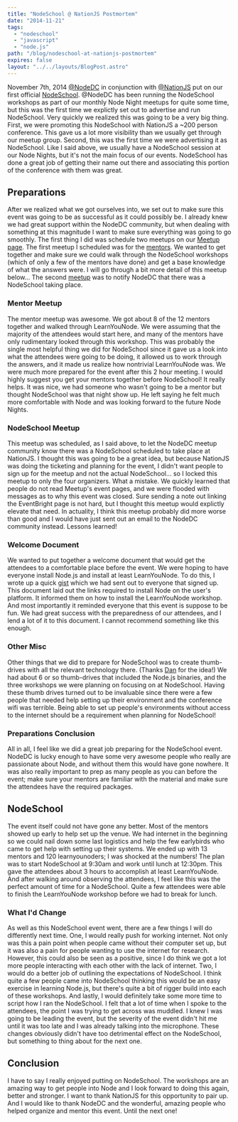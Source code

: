 ```yaml
---
title: "NodeSchool @ NationJS Postmortem"
date: "2014-11-21"
tags:
  - "nodeschool"
  - "javascript"
  - "node.js"
path: "/blog/nodeschool-at-nationjs-postmortem"
expires: false
layout: "../../layouts/BlogPost.astro"
---
```


November 7th, 2014 [@NodeDC](https://twitter.com/nodedc) in conjunction with [@NationJS](https://twitter.com/nationjs) put on our first official [NodeSchool](http://nodeschool.io/). @NodeDC has been running the NodeSchool workshops as part of our monthly Node Night meetups for quite some time, but this was the first time we explictly set out to advertise and run NodeSchool. Very quickly we realized this was going to be a very big thing. First, we were promoting this NodeSchool with NationJS a ~200 person conference. This gave us a lot more visibility than we usually get through our meetup group. Second, this was the first time we were advertising it as NodeSchool. Like I said above, we usually have a NodeSchool session at our Node Nights, but it's not the main focus of our events. NodeSchool has done a great job of getting their name out there and associating this portion of the conference with them was great.

## Preparations

After we realized what we got ourselves into, we set out to make sure this event was going to be as successful as it could possibly be. I already knew we had great support within the NodeDC community, but when dealing with something at this magnitude I want to make sure everything was going to go smoothly. The first thing I did was schedule two meetups on our [Meetup page](http://www.meetup.com/node-dc/). The first meetup I scheduled was for the [mentors](http://www.meetup.com/node-dc/events/208858042/). We wanted to get together and make sure we could walk through the NodeSchool workshops (which of only a few of the mentors have done) and get a base knowledge of what the answers were. I will go through a bit more detail of this meetup below... The second [meetup](http://www.meetup.com/node-dc/events/208867632/) was to notify NodeDC that there was a NodeSchool taking place.

### Mentor Meetup

The mentor meetup was awesome. We got about 8 of the 12 mentors together and walked through LearnYouNode. We were assuming that the majority of the attendees would start here, and many of the mentors have only rudimentary looked through this workshop. This was probably the single most helpful thing we did for NodeSchool since it gave us a look into what the attendees were going to be doing, it allowed us to work through the answers, and it made us realize how nontrivial LearnYouNode was. We were much more prepared for the event after this 2 hour meeting. I would highly suggest you get your mentors together before NodeSchool! It really helps. It was nice, we had someone who wasn't going to be a mentor but thought NodeSchool was that night show up. He left saying he felt much more comfortable with Node and was looking forward to the future Node Nights.

### NodeSchool Meetup

This meetup was scheduled, as I said above, to let the NodeDC meetup community know there was a NodeSchool scheduled to take place at NationJS. I thought this was going to be a great idea, but because NationJS was doing the ticketing and planning for the event, I didn't want people to sign up for the meetup and not the actual NodeSchool... so I locked this meetup to only the four organizers. What a mistake. We quickly learned that people do not read Meetup's event pages, and we were flooded with messages as to why this event was closed. Sure sending a note out linking the EventBright page is not hard, but I thought this meetup would explictly elevate that need. In actuality, I think this meetup probably did more worse than good and I would have just sent out an email to the NodeDC community instead. Lessons learned!

### Welcome Document

We wanted to put together a welcome document that would get the attendees to a comfortable place before the event. We were hoping to have everyone install Node.js and install at least LearnYouNode. To do this, I wrote up a quick [gist](https://gist.github.com/joshfinnie/e7aed66b0240bd7e5018) which we had sent out to everyone that signed up. This document laid out the links required to install Node on the user's platform. It informed them on how to install the LearnYouNode workshop. And most importantly it reminded everyone that this event is suppose to be fun. We had great success with the preparedness of our attendees, and I lend a lot of it to this document. I cannot recommend something like this enough.

### Other Misc

Other things that we did to prepare for NodeSchool was to create thumb-drives with all the relevant technology there. (Thanks [Dan](https://twitter.com/danmactough) for the idea!) We had about 6 or so thumb-drives that included the Node.js binaries, and the three workshops we were planning on focusing on at NodeSchool. Having these thumb drives turned out to be invaluable since there were a few people that needed help setting up their environment and the conference wifi was terrible. Being able to set up people's environments without access to the internet should be a requirement when planning for NodeSchool!

### Preparations Conclusion

All in all, I feel like we did a great job preparing for the NodeSchool event. NodeDC is lucky enough to have some very awesome people who really are passionate about Node, and without them this would have gone nowhere. It was also really important to prep as many people as you can before the event; make sure your mentors are familiar with the material and make sure the attendees have the required packages.

## NodeSchool

The event itself could not have gone any better. Most of the mentors showed up early to help set up the venue. We had internet in the beginning so we could nail down some last logistics and help the few earlybirds who came to get help with setting up their systems. We ended up with 13 mentors and 120 learnyounoders; I was shocked at the numbers! The plan was to start NodeSchool at 9:30am and work until lunch at 12:30pm. This gave the attendees about 3 hours to accomplish at least LearnYouNode. And after walking around observing the attendees, I feel like this was the perfect amount of time for a NodeSchool. Quite a few attendees were able to finish the LearnYouNode workshop before we had to break for lunch.

### What I'd Change

As well as this NodeSchool event went, there are a few things I will do differently next time. One, I would really push for working internet. Not only was this a pain point when people came without their computer set up, but it was also a pain for people wanting to use the internet for research. However, this could also be seen as a positive, since I do think we got a lot more people interacting with each other with the lack of internet. Two, I would do a better job of outlining the expectations of NodeSchool. I think quite a few people came into NodeSchool thinking this would be an easy exercise in learning Node.js, but there's quite a bit of rigger build into each of these workshops. And lastly, I would definitely take some more time to script how I ran the NodeSchool. I felt that a lot of time when I spoke to the attendees, the point I was trying to get across was muddled. I knew I was going to be leading the event, but the severity of the event didn't hit me until it was too late and I was already talking into the microphone. These changes obviously didn't have too detrimental effect on the NodeSchool, but something to thing about for the next one.

## Conclusion

I have to say I really enjoyed putting on NodeSchool. The workshops are an amazing way to get people into Node and I look forward to doing this again, better and stronger. I want to thank NationJS for this opportunity to pair up. And I would like to thank NodeDC and the wonderful, amazing people who helped organize and mentor this event. Until the next one!
